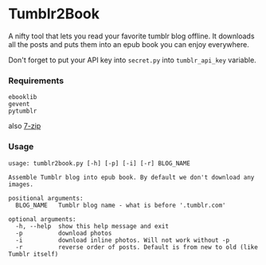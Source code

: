 # Tumblr2Book

A nifty tool that lets you read your favorite tumblr blog offline.  It downloads all the posts and puts them into an epub book you can enjoy everywhere.

Don't forget to put your API key into `secret.py` into `tumblr_api_key` variable.

### Requirements

```
ebooklib
gevent
pytumblr
```

also [7-zip](https://7-zip.org)

### Usage

```
usage: tumblr2book.py [-h] [-p] [-i] [-r] BLOG_NAME

Assemble Tumblr blog into epub book. By default we don't download any images.

positional arguments:
  BLOG_NAME   Tumblr blog name - what is before '.tumblr.com'

optional arguments:
  -h, --help  show this help message and exit
  -p          download photos
  -i          download inline photos. Will not work without -p
  -r          reverse order of posts. Default is from new to old (like Tumblr itself)
```
